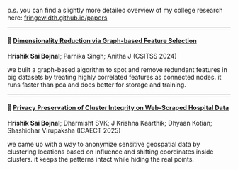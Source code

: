 p.s. you can find a slightly more detailed overview of my college research here: [fringewidth.github.io/papers](https://fringewidth.github.io/papers)

---

#### 🧺 [Dimensionality Reduction via Graph-based Feature Selection](https://ieeexplore.ieee.org/document/10817068) 
**Hrishik Sai Bojnal**; Parnika Singh; Anitha J (CSITSS 2024)

we built a graph-based algorithm to spot and remove redundant features in big datasets by treating highly correlated features as connected nodes. it runs faster than pca and does better for storage and training.

---

#### 🏥 [Privacy Preservation of Cluster Integrity on Web-Scraped Hospital Data](https://ieeexplore.ieee.org/document/10958977)
**Hrishik Sai Bojnal**; Dharmisht SVK; J Krishna Kaarthik; Dhyaan Kotian; Shashidhar Virupaksha (ICAECT 2025)

we came up with a way to anonymize sensitive geospatial data by clustering locations based on influence and shifting coordinates inside clusters. it keeps the patterns intact while hiding the real points.
